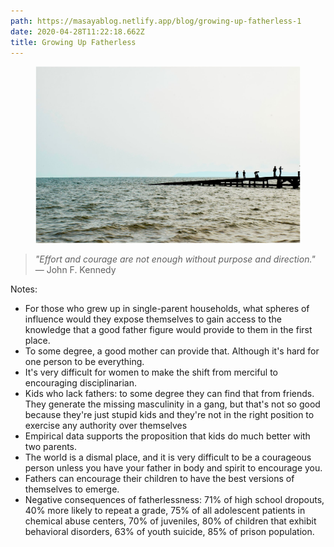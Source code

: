 ```yaml
---
path: https://masayablog.netlify.app/blog/growing-up-fatherless-1
date: 2020-04-28T11:22:18.662Z
title: Growing Up Fatherless
---
```

<figure>
    <img src="https://raw.githubusercontent.com/masayaShinoda/photography/master/src/assets/images/fulls/05.jpg" alt="Seas of southern Cambodia"></img>
</figure>

> *"Effort and courage are not enough without purpose and direction."* — John F. Kennedy 

Notes:
* For those who grew up in single-parent households, what spheres of influence would they expose themselves to gain access to the knowledge that a good father figure would provide to them in the first place. 
* To some degree, a good mother can provide that. Although it's hard for one person to be everything.
* It's very difficult for women to make the shift from merciful to encouraging disciplinarian.
* Kids who lack fathers: to some degree they can find that from friends. They generate the missing masculinity in a gang, but that's not so good because they're just stupid kids and they're not in the right position to exercise any authority over themselves
* Empirical data supports the proposition that kids do much better with two parents.
* The world is a dismal place, and it is very difficult to be a courageous person unless you have your father in body and spirit to encourage you.
* Fathers can encourage their children to have the best versions of themselves to emerge. 
* Negative consequences of fatherlessness:  71% of high school dropouts, 40% more likely to repeat a grade, 75% of all adolescent patients in chemical abuse centers, 70% of juveniles, 80% of children that exhibit behavioral disorders, 63% of youth suicide, 85% of prison population. 
